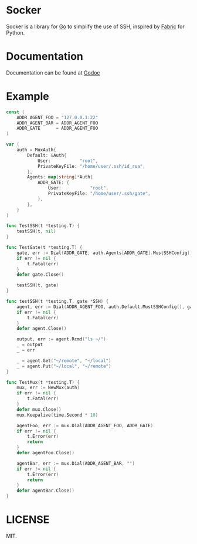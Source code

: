 # Socker

Socker is a library for [Go](https://golang.org) to simplify the use of
SSH, inspired by [Fabric](http://www.fabfile.org) for Python.

# Documentation
Documentation can be found at [Godoc](https://godoc.org/github.com/cosiner/socker)

# Example
```Go
const (
	ADDR_AGENT_FOO = "127.0.0.1:22"
	ADDR_AGENT_BAR = ADDR_AGENT_FOO
	ADDR_GATE      = ADDR_AGENT_FOO
)

var (
	auth = MuxAuth{
		Default: &Auth{
			User:           "root",
			PrivateKeyFile: "/home/user/.ssh/id_rsa",
		},
		Agents: map[string]*Auth{
			ADDR_GATE: {
				User:           "root",
				PrivateKeyFile: "/home/user/.ssh/gate",
			},
		},
	}
)

func TestSSH(t *testing.T) {
	testSSH(t, nil)
}

func TestGate(t *testing.T) {
	gate, err := Dial(ADDR_GATE, auth.Agents[ADDR_GATE].MustSSHConfig())
	if err != nil {
		t.Fatal(err)
	}
	defer gate.Close()

	testSSH(t, gate)
}

func testSSH(t *testing.T, gate *SSH) {
	agent, err := Dial(ADDR_AGENT_FOO, auth.Default.MustSSHConfig(), gate)
	if err != nil {
		t.Fatal(err)
	}
	defer agent.Close()

	output, err := agent.Rcmd("ls ~/")
	_ = output
	_ = err

	_ = agent.Get("~/remote", "~/local")
	_ = agent.Put("~/local", "~/remote")
}

func TestMux(t *testing.T) {
	mux, err := NewMux(auth)
	if err != nil {
		t.Fatal(err)
	}
	defer mux.Close()
	mux.Keepalive(time.Second * 10)

	agentFoo, err := mux.Dial(ADDR_AGENT_FOO, ADDR_GATE)
	if err != nil {
		t.Error(err)
		return
	}
	defer agentFoo.Close()

	agentBar, err := mux.Dial(ADDR_AGENT_BAR, "")
	if err != nil {
		t.Error(err)
		return
	}
	defer agentBar.Close()
}
```

# LICENSE
MIT.
